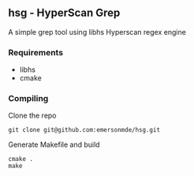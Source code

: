 ## hsg - HyperScan Grep

A simple grep tool using libhs Hyperscan regex engine

### Requirements

- libhs
- cmake

### Compiling

Clone the repo
```
git clone git@github.com:emersonmde/hsg.git
```

Generate Makefile and build
```
cmake .
make
```
